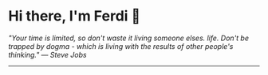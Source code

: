 <h1>Hi there, I'm Ferdi 👋</h1>

<p><em>
  "Your time is limited, so don't waste it living someone elses. life. Don't be trapped by dogma - which is living with the results of other people's thinking." — Steve Jobs
</em></p>

---

